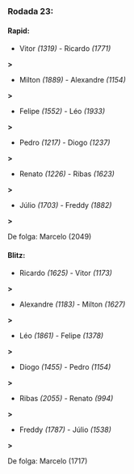 ### Rodada 23:

#### Rapid:

* Vitor *(1319)*     -     Ricardo *(1771)*

 **>** 
* Milton *(1889)*     -     Alexandre *(1154)*

 **>** 
* Felipe *(1552)*     -     Léo *(1933)*

 **>** 
* Pedro *(1217)*     -     Diogo *(1237)*

 **>** 
* Renato *(1226)*     -     Ribas *(1623)*

 **>** 
* Júlio *(1703)*     -     Freddy *(1882)*

 **>** 

De folga: Marcelo (2049)

#### Blitz:

* Ricardo *(1625)*     -     Vitor *(1173)*

 **>** 
* Alexandre *(1183)*     -     Milton *(1627)*

 **>** 
* Léo *(1861)*     -     Felipe *(1378)*

 **>** 
* Diogo *(1455)*     -     Pedro *(1154)*

 **>** 
* Ribas *(2055)*     -     Renato *(994)*

 **>** 
* Freddy *(1787)*     -     Júlio *(1538)*

 **>** 

De folga: Marcelo (1717)

